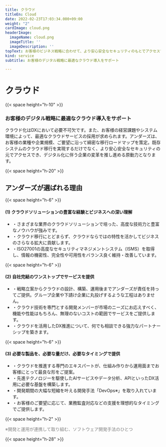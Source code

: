 ```yaml
---
title: クラウド
titleEn: Cloud
date: 2022-02-23T17:03:34.000+09:00
weight: "2"
cardImage: cloud.png
headerImage:
  imageName: cloud.png
  imageTitle: ''
  imageDescription: ''
topText: お客様のビジネス戦略に合わせて、より安心安全なセキュリティのもとでアクセスできるクラウドサービスの導入をサポートします。
kind: service
subtitle: お客様のデジタル戦略に最適なクラウド導入をサポート

---
```

# クラウド

{{< space height="h-10" >}}

### お客様のデジタル戦略に最適なクラウド導入をサポート

クラウド化はDXにおいて必要不可欠です。また、お客様の経営課題やシステム環境によって、最適なクラウドサービスの採用が求められます。アンダーズは、お客様の業種や企業規模、ご要望に沿って綿密な移行ロードマップを策定。既存システムのクラウド移行を実現するだけでなく、より安心安全なセキュリティの元でアクセスでき、デジタル化に伴う企業の変革を推し進める原動力となります。

{{< space height="h-20" >}}

## アンダーズが選ばれる理由

{{< space height="h-6" >}}

#### (1)	クラウドソリューションの豊富な経験とビジネスへの深い理解

* ・さまざまな業界のクラウドソリューションで培った、高度な技術力と豊富なノウハウが強みです。
* ・クラウド移行にとどまらず、クラウドならではの特性を活かしてビジネスのさらなる拡大に貢献します。
* ・ISO27001の高度なセキュリティマネジメントシステム（ISMS）を取得し、情報の機密性、完全性や可用性をバランス良く維持・改善しています。

{{< space height="h-6" >}}

#### (2)	自社完結のワンストップでサービスを提供

* ・戦略立案からクラウドの設計、構築、運用後までアンダーズが責任を持ってご提供。グループ企業や下請け企業に丸投げするような工程はありません。
* ・クラウド技術を専門とする開発メンバーが市場のニーズにお応えすべく、機能や性能はもちろん、無理のないコストの範囲でサービスをご提供します。
* ・クラウドを活用したDX推進について、何でも相談できる強力なパートナーシップを築きます。

{{< space height="h-6" >}}

#### (3)	必要な製品を、必要な量だけ、必要なタイミングで提供

* ・クラウドを推進する専門のエキスパートが、仕組み作りから運用面までお客様にとって最良な形をご提案。
* ・先進テクノロジーを駆使したAIサービスやデータ分析、APIといったDX活用に必要な基盤を構築します。
* ・開発期間の大幅な短縮を叶える開発手法「DevOps※」を取り入れています。
* ・お客様のご要望に応じて、業務監査対応などの支援を理想的なタイミングでご提供します。

{{< space height="h-2" >}}

<font color="gray">※開発と運用が連携して取り組む、ソフトウェア開発手法のひとつ</font>

{{< space height="h-28" >}}